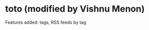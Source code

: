 toto (modified by Vishnu Menon)
===============================

Features added: tags, RSS feeds by tag
